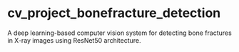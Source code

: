 # cv_project_bonefracture_detection
A deep learning-based computer vision system for detecting bone fractures in X-ray images using ResNet50 architecture.
